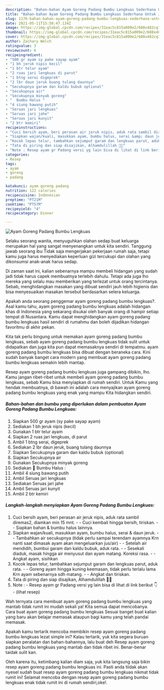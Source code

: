 ```yaml
---
description: "Bahan-bahan Ayam Goreng Padang Bumbu Lengkuas Sederhana Untuk Jualan"
title: "Bahan-bahan Ayam Goreng Padang Bumbu Lengkuas Sederhana Untuk Jualan"
slug: 1176-bahan-bahan-ayam-goreng-padang-bumbu-lengkuas-sederhana-untuk-jualan
date: 2021-05-11T15:58:47.134Z
image: https://img-global.cpcdn.com/recipes/31eac5c815a009e2/680x482cq70/ayam-goreng-padang-bumbu-lengkuas-foto-resep-utama.jpg
thumbnail: https://img-global.cpcdn.com/recipes/31eac5c815a009e2/680x482cq70/ayam-goreng-padang-bumbu-lengkuas-foto-resep-utama.jpg
cover: https://img-global.cpcdn.com/recipes/31eac5c815a009e2/680x482cq70/ayam-goreng-padang-bumbu-lengkuas-foto-resep-utama.jpg
author: Zachary Welch
ratingvalue: 3
reviewcount: 6
recipeingredient:
- "500 gr ayam sy pake sayap ayam"
- "1 bh jeruk nipis kecil"
- "1 btr telur ayam"
- "2 ruas jari lengkuas di parut"
- "1 btng serai digeprek"
- "2 lbr daun jeruk buang tulang daunnya"
- "Secukupnya garam dan kaldu bubuk optional"
- "Secukupnya air"
- "Secukupnya minyak goreng"
- "  Bumbu Halus "
- "4 siung bawang putih"
- "Seruas jari lengkuas"
- "Seruas jari jahe"
- "Seruas jari kunyit"
- "2 btr kemiri"
recipeinstructions:
- "Cuci bersih ayam, beri perasan air jeruk nipis, aduk rata sambil diremas2, diamkan min 15 mnt. - Cuci kembali hingga bersih, tiriskan. - Siapkan bahan &amp; bumbu halus lainnya."
- "Siapkan wajan/kuali, masukkan ayam, bumbu halus, serai &amp; daun jeruk. - Tambahkan air secukupnya (tidak perlu sampai terendam ayamnya Krn nanti saat dimasak ayam akan mengeluarkan jus/air) - Setelah air mendidih, bumbui garam dan kaldu bubuk, aduk rata. - Sesekali diaduk, masak hingga air menyusut dan ayam matang. Koreksi rasa. - Angkat ayam, sisihkan"
- "Kocok lepas telur, tambahkan sejumput garam dan lengkuas parut, aduk rata. - Goreng ayam hingga kuning keemasan, tidak perlu terlalu lama Krn ayam sebenarnya sdh matang.  - Angkat dan tiriskan."
- "Tata di piring dan siap disajikan, Alhamdulillah 🙏😉"
- "Note : Resep ayam gr Padang versi yg lain bisa di lihat di link berikut 👇           (lihat resep)"
categories:
- Resep
tags:
- ayam
- goreng
- padang

katakunci: ayam goreng padang 
nutrition: 122 calories
recipecuisine: Indonesian
preptime: "PT21M"
cooktime: "PT57M"
recipeyield: "4"
recipecategory: Dinner

---
```



![Ayam Goreng Padang Bumbu Lengkuas](https://img-global.cpcdn.com/recipes/31eac5c815a009e2/680x482cq70/ayam-goreng-padang-bumbu-lengkuas-foto-resep-utama.jpg)

Selaku seorang wanita, menyuguhkan olahan sedap buat keluarga merupakan hal yang sangat menyenangkan untuk kita sendiri. Tanggung jawab seorang ibu Tidak saja mengerjakan pekerjaan rumah saja, tetapi kamu juga harus menyediakan keperluan gizi tercukupi dan olahan yang dikonsumsi anak-anak harus sedap.

Di zaman  saat ini, kalian sebenarnya mampu membeli hidangan yang sudah jadi tidak harus capek membuatnya terlebih dahulu. Tetapi ada juga lho mereka yang selalu mau memberikan yang terlezat untuk orang tercintanya. Sebab, menghidangkan masakan yang dibuat sendiri jauh lebih higienis dan bisa menyesuaikan masakan tersebut berdasarkan selera keluarga. 



Apakah anda seorang penggemar ayam goreng padang bumbu lengkuas?. Asal kamu tahu, ayam goreng padang bumbu lengkuas adalah hidangan khas di Indonesia yang sekarang disukai oleh banyak orang di hampir setiap tempat di Nusantara. Kamu dapat menghidangkan ayam goreng padang bumbu lengkuas hasil sendiri di rumahmu dan boleh dijadikan hidangan favoritmu di akhir pekan.

Kita tak perlu bingung untuk memakan ayam goreng padang bumbu lengkuas, sebab ayam goreng padang bumbu lengkuas tidak sulit untuk didapatkan dan juga kita pun dapat memasaknya sendiri di tempatmu. ayam goreng padang bumbu lengkuas bisa dibuat dengan beraneka cara. Kini sudah banyak banget cara modern yang membuat ayam goreng padang bumbu lengkuas semakin lebih mantap.

Resep ayam goreng padang bumbu lengkuas juga gampang dibikin, lho. Kamu jangan ribet-ribet untuk membeli ayam goreng padang bumbu lengkuas, sebab Kamu bisa menyiapkan di rumah sendiri. Untuk Kamu yang hendak membuatnya, di bawah ini adalah cara menyajikan ayam goreng padang bumbu lengkuas yang enak yang mampu Kita hidangkan sendiri.

<!--inarticleads1-->

##### Bahan-bahan dan bumbu yang diperlukan dalam pembuatan Ayam Goreng Padang Bumbu Lengkuas:

1. Siapkan 500 gr ayam (sy pake sayap ayam)
1. Sediakan 1 bh jeruk nipis (kecil)
1. Gunakan 1 btr telur ayam
1. Siapkan 2 ruas jari lengkuas, di parut
1. Ambil 1 btng serai, digeprek
1. Sediakan 2 lbr daun jeruk, buang tulang daunnya
1. Siapkan Secukupnya garam dan kaldu bubuk (optional)
1. Siapkan Secukupnya air
1. Gunakan Secukupnya minyak goreng
1. Sediakan  🌠 Bumbu Halus :
1. Ambil 4 siung bawang putih
1. Ambil Seruas jari lengkuas
1. Sediakan Seruas jari jahe
1. Ambil Seruas jari kunyit
1. Ambil 2 btr kemiri




<!--inarticleads2-->

##### Langkah-langkah menyiapkan Ayam Goreng Padang Bumbu Lengkuas:

1. Cuci bersih ayam, beri perasan air jeruk nipis, aduk rata sambil diremas2, diamkan min 15 mnt. - - Cuci kembali hingga bersih, tiriskan. - - Siapkan bahan &amp; bumbu halus lainnya.
1. Siapkan wajan/kuali, masukkan ayam, bumbu halus, serai &amp; daun jeruk. - - Tambahkan air secukupnya (tidak perlu sampai terendam ayamnya Krn nanti saat dimasak ayam akan mengeluarkan jus/air) - - Setelah air mendidih, bumbui garam dan kaldu bubuk, aduk rata. - - Sesekali diaduk, masak hingga air menyusut dan ayam matang. Koreksi rasa. - - Angkat ayam, sisihkan
1. Kocok lepas telur, tambahkan sejumput garam dan lengkuas parut, aduk rata. - - Goreng ayam hingga kuning keemasan, tidak perlu terlalu lama Krn ayam sebenarnya sdh matang.  - - Angkat dan tiriskan.
1. Tata di piring dan siap disajikan, Alhamdulillah 🙏😉
1. Note : - Resep ayam gr Padang versi yg lain bisa di lihat di link berikut 👇 -           (lihat resep)




Wah ternyata cara membuat ayam goreng padang bumbu lengkuas yang mantab tidak rumit ini mudah sekali ya! Kita semua dapat mencobanya. Cara buat ayam goreng padang bumbu lengkuas Sesuai banget buat kalian yang baru akan belajar memasak ataupun bagi kamu yang telah pandai memasak.

Apakah kamu tertarik mencoba membikin resep ayam goreng padang bumbu lengkuas lezat simple ini? Kalau tertarik, yuk kita segera buruan siapkan peralatan dan bahan-bahannya, lalu buat deh Resep ayam goreng padang bumbu lengkuas yang mantab dan tidak ribet ini. Benar-benar taidak sulit kan. 

Oleh karena itu, ketimbang kalian diam saja, yuk kita langsung saja bikin resep ayam goreng padang bumbu lengkuas ini. Pasti anda tiidak akan nyesel sudah buat resep ayam goreng padang bumbu lengkuas nikmat tidak rumit ini! Selamat mencoba dengan resep ayam goreng padang bumbu lengkuas enak tidak rumit ini di rumah sendiri,oke!.

